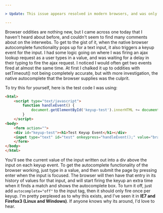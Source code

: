 ```yaml
---

> Update: This issue appears resolved in modern browsers, and was only noticed in IE7 and Firefox 3 (Linux & Windows)

---
```


Browser oddities are nothing new, but I came across one today that I haven't heard about before, and couldn't seem to find many comments about on the interwebs.  To get to the gist of it, when the native browser autocomplete functionality pops up for a text input, it also triggers a keyup event for the input.  I had some logic going on where I was firing an ajax lookup request as a user types in a value, and was waiting for a delay in their typing to fire the ajax request.  I noticed I would often get two events fired at almost the same time.  At first I chalked it up to oddities with setTimeout() not being completely accurate, but with more investigation, the native autocomplete that the browser supplies was the culprit.

To try this for yourself, here is the test code I was using:

```html
<html>
	<script type="text/javascript">
		function handleEvent() {
			document.getElementById('keyup-test').innerHTML += document.getElementById('test').value + '<br />';
		}
	</script>
<body>
	<form action="">
	<div id="keyup-test"><h1>Test Keyup Event</h1></div>
	<input type="text" id="test" onkeypress="handleEvent();" value="bradharris" />
	</form>
</body>
</html>
```

You'll see the current value of the input written out into a div above the input on each keyup event.  To get the autocomplete functionality of the browser working, just type in a value, and then submit the page by pressing enter when the input is focused.  The browser will then have that entry in its history of values for that input, and will start firing the keyup an extra time when it finds a match and shows the autocomplete box.  To turn it off, just add ```autocomplete="off"``` to the input tag, then it should only fire once per keyup.  I'm pretty perplexed as to why this exists, and I've seen it in **IE7 and Firefox3 (Linux and Windows)**.  If anyone knows why its around, I'd love to hear.
